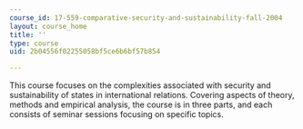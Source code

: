```yaml
---
course_id: 17-559-comparative-security-and-sustainability-fall-2004
layout: course_home
title: ''
type: course
uid: 2b04556f02255058bf5ce6b6bf57b854

---
```

This course focuses on the complexities associated with security and sustainability of states in international relations. Covering aspects of theory, methods and empirical analysis, the course is in three parts, and each consists of seminar sessions focusing on specific topics.
